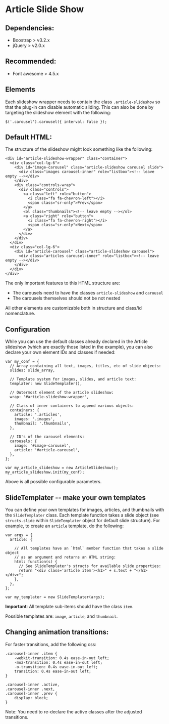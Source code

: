 # Article Slide Show

## Dependencies:

- Boostrap > v3.2.x
- jQuery > v2.0.x


## Recommended:

- Font awesome > 4.5.x

## Elements

Each slideshow wrapper needs to contain the class `.article-slideshow` so that the plug-in can disable automatic sliding. This can also be done by targeting the slideshow element with the following:

    $('.carousel').carousel({ interval: false });

## Default HTML:

The structure of the slideshow might look something like the following:

    <div id="article-slideshow-wrapper" class="container">
      <div class="col-lg-6">
        <div id="image-carousel" class="article-slideshow carousel slide">
          <div class="images carousel-inner" role="listbox"><!-- leave empty --></div>
        </div>
        <div class="controls-wrap">
          <div class="controls">
            <a class="left" role="button">
              <i class="fa fa-chevron-left"></i>
              <span class="sr-only">Prev</span>
            </a>
            <ol class="thumbnails"><!-- leave empty --></ol>
            <a class="right" role="button">
              <i class="fa fa-chevron-right"></i>
              <span class="sr-only">Next</span>
            </a>
          </div>
        </div>
      </div>
      <div class="col-lg-6">
        <div id="article-carousel" class="article-slideshow carousel">
          <div class="articles carousel-inner" role="listbox"><!-- leave empty --></div>
        </div>
      </div>
    </div>

The only important features to this HTML structure are:

- The carousels need to have the classes `article-slideshow` and `carousel`
- The carousels themselves should not be not nested

All other elements are customizable both in structure and class/id nomenclature.

## Configuration

While you can use the default classes already declared in the Article slideshow (which are exactly those listed in the example), you can also declare your own element IDs and classes if needed:

    var my_conf = {
      // Array containing all text, images, titles, etc of slide objects:
      slides: slide_array,

      // Template system for images, slides, and article text:
      templater: new SlideTemplater(),

      // Outermost element of the article slideshow:
      wrap: '#article-slideshow-wrapper',

      // Class of inner containers to append various objects:
      containers: {
        article: '.articles',
        images: '.images',
        thumbnail: '.thumbnails',
      },

      // ID's of the carousel elements:
      carousels: {
        image: '#image-carousel',
        article: '#article-carousel',
      },
    };

    var my_article_slideshow = new ArticleSlideshow();
    my_article_slideshow.init(my_conf);

Above is all possible configurable parameters.

## SlideTemplater -- make your own templates

You can define your own templates for images, articles, and thumbnails with the `SlideTemplater` class. Each template function takes a slide object (see `structs.slide` within `SlideTemplater` object for default slide structure). For example, to create an `article` template, do the following:

    var args = {
      article: {

        // All templates have an `html` member function that takes a slide object
        // as an argument and returns an HTML string:
        html: function(s) {
          // See SlideTemplater's structs for available slide properties:
          return "<div class='article item'><h1>" + s.text + "</h1></div>";
        },
      },
    };

    var my_templater = new SlideTemplater(args);

**Important**: All template sub-items should have the class `item`.

Possible templates are: `image`, `article`, and `thumbnail`.

## Changing animation transitions:

For faster transitions, add the following css:

	.carousel-inner .item {
		-webkit-transition: 0.4s ease-in-out left;
		-moz-transition: 0.4s ease-in-out left;
		-o-transition: 0.4s ease-in-out left;
		transition: 0.4s ease-in-out left;
	}

	.carousel-inner .active,
	.carousel-inner .next,
	.carousel-inner .prev {
		display: block;
	}

Note: You need to re-declare the active classes after the adjusted transitions.
